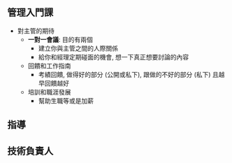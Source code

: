 ## 管理入門課
- 對主管的期待
  - **一對一會議**: 目的有兩個
    - 建立你與主管之間的人際關係
    - 給你和經理定期碰面的機會, 想一下真正想要討論的內容
  - 回饋和工作指南
    - 考績回饋, 做得好的部分 (公開或私下), 跟做的不好的部分 (私下) 且越早回饋越好
  - 培訓和職涯發展
    - 幫助生職等或是加薪
## 指導
## 技術負責人
